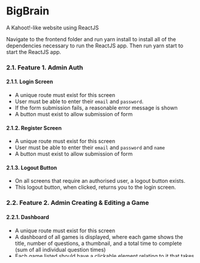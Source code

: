 # BigBrain
A Kahoot!-like website using ReactJS

Navigate to the frontend folder and run yarn install to install all of the dependencies necessary to run the ReactJS app. Then run yarn start to start the ReactJS app.

### 2.1. Feature 1. Admin Auth

#### 2.1.1. Login Screen
 * A unique route must exist for this screen
 * User must be able to enter their `email` and `password`.
 * If the form submission fails, a reasonable error message is shown
 * A button must exist to allow submission of form

#### 2.1.2. Register Screen
 * A unique route must exist for this screen
 * User must be able to enter their `email` and `password` and `name`
 * A button must exist to allow submission of form

#### 2.1.3. Logout Button
 * On all screens that require an authorised user, a logout button exists.
 * This logout button, when clicked, returns you to the login screen.

### 2.2. Feature 2. Admin Creating & Editing a Game

#### 2.2.1. Dashboard
 * A unique route must exist for this screen
 * A dashboard of all games is displayed, where each game shows the title, number of questions, a thumbnail, and a total time to complete (sum of all individual question times)
 * Each game listed should have a clickable element relating to it that takes you to the screen to edit that particular game
 * A button exists on this screen that allows you to create a new game, provided a name for the game. Clicking it creates a new game on the server and adds another visible game to the dashboard.
 ** A button exists on this screen that allows you to delete a particular game.

#### 2.2.2. Edit BigBrain Game
 * A unique route must exist for this screen that is parameterised on the game ID
 * This screen allows users to select the question they want to edit
 * This screen allows users to delete a particular question, or add a new question

#### 2.2.3. Edit BigBrain Game Question
 * A unique route must exist for this screen that is parameterised both on the Game ID and the question ID
 * Editable items on this page include:
   * The question type (multiple choice, single choice)
   * The question itself (as a string)
   * Time limit that users have to answer the question
   * Points for how much the question is worth
   * The ability to optionally attach a URL to a youtube video, or upload a photo, to enhance the question being asked).
   * Anywhere between 2 and 6 answers, that each contain the answer as a string

### 2.3. Feature 3. Admin Start, Stop, Results of game

#### 2.3.1. Starting a game
 * On the dashboard page, add the ability to start a stopped game
 * When the game is started, a popup is displayed that shows the session ID of the game as a string
 * This session idea should be able to be copied by some kind of "Copy Link" button/element. When this item is clicked, a direct URL is copied to the clipboard. When going to this URL, the users should be given play screen (described in `2.4`) with the session code already pre-populated.

#### 2.3.2. Stopping a game
 * On the dashboard page, the ability to stop a started game.
 * When the game is stopped, a popup appears that prompts the admin "Would you like to view the results?" If they click yes, they are taken to the screen described in `2.3.3`

#### 2.3.3. Getting the results of a game
 * A unique route must exist for this screen that is parameterised on the session ID
 * Once the screen loads, it should display the following:
   * Table of up to top 5 users and their score
   * Bar/Line chart showing a breakdown of what percentage of people (Y axis) got certain questions (X axis) correct
   * Some chart showing the average response/answer time for each question
   * Any other interesting information you see fit

### 2.4. Feature 4. Player able to join and play game

#### 2.4.1. Play Join
 * A unique route must exist for this screen
 * A user is able to enter a session ID and their own name to attempt to join the session. If succesful, they're taken to `2.4.2`.

#### 2.4.2. Play Game
 * On this screen the user is given the current question being asked. This consists of:
   * The question text
   * A video or image depending on whether it exists.
   * A countdown with how many seconds remain until you can't answer anymore.
   * A selection of either single or multiple answers, that are clickable.
 * The answer shall be sent to the server the moment the user starts making selections. If further selections are modified, more requests are sent
 * When the timer hits 0, the answer/results of that particular question are displayed
 * The answer screen remains visible until the admin advances the quiz question onto the next question.

#### 2.4.3. Game Results
 * After the final question is answered, a page is displayed showing the key results:
   * The player's performance in each question

